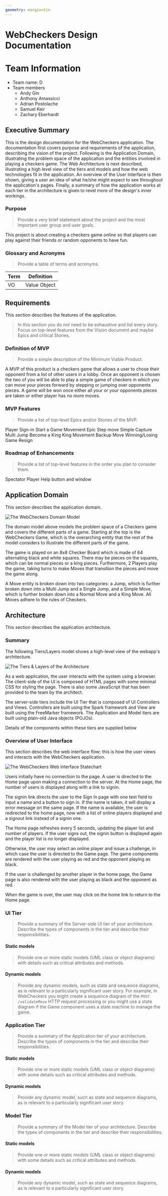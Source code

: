 ```yaml
---
geometry: margin=1in
---
```

# WebCheckers Design Documentation

# Team Information
* Team name: D
* Team members
  * Andy Gin
  * Anthony Amassicci
  * Adrian Postolache
  * Samuel Keir
  * Zachary Eberhardt

## Executive Summary

This is the design documentation for the WebCheckers application. The documentation first covers purpose and requirements of the application, describing the vision of the project. Following is the Application Domain, illustrating the problem space of the application and the entities involved in playing a checkers game. The Web Architecture is next described, illustrating a high level view of the tiers and models and how the web technologies fit in the application. An overview of the User Interface is then shown, giving a user an idea of what he/she might expect to see throughout the application's pages. Finally, a summary of how the application works at each tier in the architecture is given to revel more of the design's inner workings.

### Purpose
> Provide a very brief statement about the project and the most important user group and user goals.

This project is about creating a checkers game online so that players can play against their friends or random opponents to have fun.

### Glossary and Acronyms
> Provide a table of terms and acronyms.

| Term | Definition |
|------|------------|
| VO | Value Object |


## Requirements

This section describes the features of the application.

> In this section you do not need to be exhaustive and list every story.  Focus on top-level features from the Vision document and maybe Epics and critical Stories.

### Definition of MVP
> Provide a simple description of the Minimum Viable Product.

A MVP of this product is a checkers game that allows a user to chose their opponent from a list of other users in a lobby. 
Once an opponent is chosen the two of you will be able to play a simple game of checkers in which you can move your pieces 
forward by stepping or jumping over opponents pieces. A game will be won once either all your or your  opponents pieces 
are taken or either player has no more moves. 

### MVP Features
> Provide a list of top-level Epics and/or Stories of the MVP.

Player Sign-in
Start a Game
Movement Epic
    Step move
    Simple Capture
    Multi Jump
    Become a King
    King Movement
    Backup Move
Winning/Losing Game
Resign

### Roadmap of Enhancements
> Provide a list of top-level features in the order you plan to consider them.

Spectator
Player Help button and window

## Application Domain

This section describes the application domain.

![The WebCheckers Domain Model](DomainModel.png)

The domain model above models the problem space of a Checkers game and covers the different parts of a game. Starting at the top is the WebCheckers Game, which is the overarching entity that the rest of the model considers to illustrate the different parts of the game.

The game is played on an 8x8 Checker Board which is made of 64 alternating black and white squares. There may be pieces on the squares, which can be normal pieces or a king pieces. Furthermore, 2 Players play the game, taking turns to make Moves that transition the pieces and move the game along.

A Move entity is broken down into two categories: a Jump, which is further broken down into a Multi Jump and a Single Jump, and a Simple Move, which is further broken down into a Normal Move and a King Move. All Moves adhere to the rules of Checkers.



## Architecture

This section describes the application architecture.

### Summary

The following Tiers/Layers model shows a high-level view of the webapp's architecture.

![The Tiers & Layers of the Architecture](architecture-tiers-and-layers.png)

As a web application, the user interacts with the system using a browser.  The client-side
of the UI is composed of HTML pages with some minimal CSS for styling the page.  There is also
some JavaScript that has been provided to the team by the architect.

The server-side tiers include the UI Tier that is composed of UI Controllers and Views.
Controllers are built using the Spark framework and View are built using the FreeMarker framework.  The Application and Model tiers are built using plain-old Java objects (POJOs).

Details of the components within these tiers are supplied below


### Overview of User Interface

This section describes the web interface flow; this is how the user views and interacts
with the WebCheckers application.

![The WebCheckers Web Interface Statechart](Statechart.png)

Users initially have no connection to the page. A user is directed to the Home page upon making a connection to the server. At the Home page, the number of users is displayed along with a link to signin.

The signin link directs the user to the Sign In page with one text field to input a name and a button to sign in. If the name is taken, it will display a error message on the same page. If the name is available, the user is redirected to the home page, now with a list of online players displayed and a signout link instead of a signin one.

The Home page refreshes every 5 seconds, updating the player list and number of players. If the user signs out, the signin button is displayed again and the player list is no longer displayed.

Otherwise, the user may select an online player and issue a challenge, in which case the user is directed to the Game page. The game components are rendered with the user playing as red and the opponent playing as black.

If the user is challenged by another player in the home page, the Game page is also rendered with the user playing as black and the opponent as red.

When the game is over, the user may click on the home link to return to the Home page.


### UI Tier
> Provide a summary of the Server-side UI tier of your architecture.
> Describe the types of components in the tier and describe their responsibilities.

#### Static models
> Provide one or more static models (UML class or object diagrams) with details such as critical attributes and methods.

#### Dynamic models
> Provide any dynamic models, such as state and sequence diagrams, as is relevant to a particularly significant user story.
> For example, in WebCheckers you might create a sequence diagram of the `POST /validateMove` HTTP request processing or you might use a state diagram if the Game component uses a state machine to manage the game.


### Application Tier
> Provide a summary of the Application tier of your architecture.
> Describe the types of components in the tier and describe their responsibilities.

#### Static models
> Provide one or more static models (UML class or object diagrams) with some details such as critical attributes and methods.

#### Dynamic models
> Provide any dynamic model, such as state and sequence diagrams, as is relevant to a particularly significant user story.


### Model Tier
> Provide a summary of the Model tier of your architecture.
> Describe the types of components in the tier and describe their responsibilities.

#### Static models
> Provide one or more static models (UML class or object diagrams) with some details such as critical attributes and methods.

#### Dynamic models
> Provide any dynamic model, such as state and sequence diagrams, as is relevant to a particularly significant user story.
